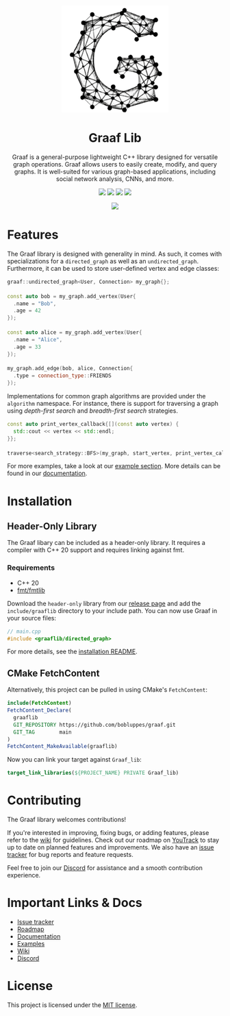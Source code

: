 <p align="center"><img src="docs/img/graaf.png"></p>
<h1 align="center">Graaf Lib</h1>

<p align="center">
  Graaf is a general-purpose lightweight C++ library designed for versatile graph operations. Graaf allows users to easily create, modify, and query graphs. It is well-suited for various graph-based applications, including social network analysis, CNNs, and more.
</p>

<p align="center">
  <a href="https://github.com/bobluppes/graaf/actions/workflows/main-ci.yml"><img src="https://github.com/bobluppes/graaf/actions/workflows/main-ci.yml/badge.svg" height="20"></a>
  <a href="https://codecov.io/github/bobluppes/graaf"><img src="https://codecov.io/github/bobluppes/graaf/branch/main/graph/badge.svg?token=ZFBLNFN39C" height="20"></a>
  <a href="https://bobluppes.github.io/graaf/"><img src="https://img.shields.io/badge/documentation-doxygen-%23ff69b4" height="20"></a>
  <a href="LICENSE.md"><img src="https://img.shields.io/badge/license-MIT-black" height="20"></a>
</p>

<p align="center">
  <a href="https://discord.gg/cGczwRHJ9K"><img src="https://img.shields.io/badge/chat-discord-%237289DA?style=flat&logo=discord&labelColor=white" height="20"></a>
</p>

# Features
The Graaf library is designed with generality in mind. As such, it comes with specializations for a `directed_graph` as well as an `undirected_graph`. Furthermore, it can be used to store user-defined vertex and edge classes:

```c++
graaf::undirected_graph<User, Connection> my_graph{};

const auto bob = my_graph.add_vertex(User{
  .name = "Bob",
  .age = 42
});

const auto alice = my_graph.add_vertex(User{
  .name = "Alice",
  .age = 33
});

my_graph.add_edge(bob, alice, Connection{
  .type = connection_type::FRIENDS
});
```

Implementations for common graph algorithms are provided under the `algorithm` namespace. For instance, there is support for traversing a graph using *depth-first search* and *breadth-first search* strategies.

```c++
const auto print_vertex_callback{[](const auto vertex) {
  std::cout << vertex << std::endl;
}};

traverse<search_strategy::BFS>(my_graph, start_vertex, print_vertex_callback);
```

For more examples, take a look at our [example section](./examples/README.md).
More details can be found in our [documentation](https://bobluppes.github.io/graaf/).

# Installation
## Header-Only Library
The Graaf libary can be included as a header-only library. It requires a compiler with C++ 20 support and requires linking against fmt.

### Requirements
- C++ 20
- [fmt/fmtlib](https://github.com/fmtlib/fmt)

Download the `header-only` library from our [release page](https://github.com/bobluppes/graaf/releases) and add the `include/graaflib` directory to your include path. You can now use Graaf in your source files:

```c++
// main.cpp
#include <graaflib/directed_graph>
```

For more details, see the [installation README](include/README.md).

## CMake FetchContent
Alternatively, this project can be pulled in using CMake's `FetchContent`:

```CMake
include(FetchContent)
FetchContent_Declare(
  graaflib
  GIT_REPOSITORY https://github.com/bobluppes/graaf.git
  GIT_TAG        main
)
FetchContent_MakeAvailable(graaflib)
```

Now you can link your target against `Graaf_lib`:

```CMake
target_link_libraries(${PROJECT_NAME} PRIVATE Graaf_lib)
```

# Contributing
The Graaf library welcomes contributions! 

If you're interested in improving, fixing bugs, or adding features, please refer to the [wiki](https://github.com/bobluppes/graaf/wiki) for guidelines. Check out our roadmap on [YouTrack](https://graaf.youtrack.cloud/agiles/147-2/current) to stay up to date on planned features and improvements. We also have an [issue tracker](https://github.com/bobluppes/graaf/issues) for bug reports and feature requests. 

Feel free to join our [Discord](https://discord.gg/cGczwRHJ9K) for assistance and a smooth contribution experience.

# Important Links & Docs
- [Issue tracker](https://github.com/bobluppes/graaf/issues)
- [Roadmap](https://graaf.youtrack.cloud/agiles/147-2/current)
- [Documentation](https://bobluppes.github.io/graaf/)
- [Examples](examples/README.md)
- [Wiki](https://github.com/bobluppes/graaf/wiki)
- [Discord](https://discord.gg/cGczwRHJ9K)

# License
This project is licensed under the [MIT license](LICENSE.md).